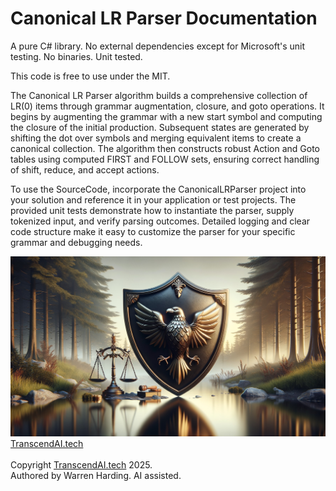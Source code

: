 
# Canonical LR Parser Documentation

A pure C# library. No external dependencies except for Microsoft's unit testing. No binaries. Unit tested.

This code is free to use under the MIT.

The Canonical LR Parser algorithm builds a comprehensive collection of LR(0) items through grammar augmentation, closure, and goto operations. It begins by augmenting the grammar with a new start symbol and computing the closure of the initial production. Subsequent states are generated by shifting the dot over symbols and merging equivalent items to create a canonical collection. The algorithm then constructs robust Action and Goto tables using computed FIRST and FOLLOW sets, ensuring correct handling of shift, reduce, and accept actions.

To use the SourceCode, incorporate the CanonicalLRParser project into your solution and reference it in your application or test projects. The provided unit tests demonstrate how to instantiate the parser, supply tokenized input, and verify parsing outcomes. Detailed logging and clear code structure make it easy to customize the parser for your specific grammar and debugging needs.

![AI Image](aiimage.jpg)
[TranscendAI.tech](https://TranscendAI.tech)<br>
<br>
Copyright [TranscendAI.tech](https://TranscendAI.tech) 2025.</br>
Authored by Warren Harding. AI assisted.
